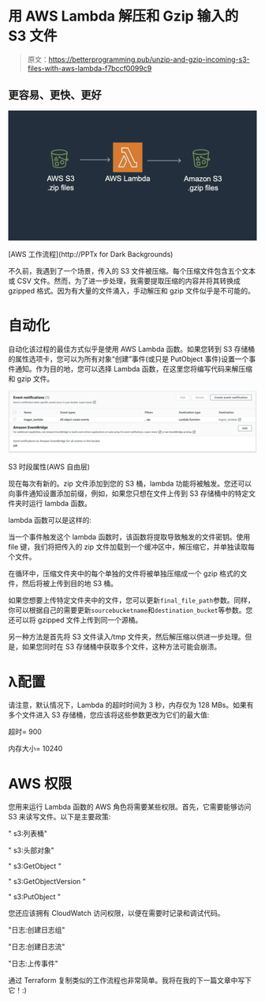 # 用 AWS Lambda 解压和 Gzip 输入的 S3 文件

> 原文：<https://betterprogramming.pub/unzip-and-gzip-incoming-s3-files-with-aws-lambda-f7bccf0099c9>

## 更容易、更快、更好

![](img/3f0dab0a88bd46ef6cc0d02a586acf05.png)

[AWS 工作流程](http://PPTx for Dark Backgrounds)

不久前，我遇到了一个场景，传入的 S3 文件被压缩。每个压缩文件包含五个文本或 CSV 文件。然而，为了进一步处理，我需要提取压缩的内容并将其转换成 gzipped 格式。因为有大量的文件涌入，手动解压和 gzip 文件似乎是不可能的。

# 自动化

自动化该过程的最佳方式似乎是使用 AWS Lambda 函数。如果您转到 S3 存储桶的属性选项卡，您可以为所有对象“创建”事件(或只是 PutObject 事件)设置一个事件通知。作为目的地，您可以选择 Lambda 函数，在这里您将编写代码来解压缩和 gzip 文件。

![](img/86dc012fd456c5ceb71d8645b21219b1.png)

S3 时段属性(AWS 自由层)

现在每次有新的。zip 文件添加到您的 S3 桶，lambda 功能将被触发。您还可以向事件通知设置添加前缀，例如，如果您只想在文件上传到 S3 存储桶中的特定文件夹时运行 lambda 函数。

lambda 函数可以是这样的:

当一个事件触发这个 lambda 函数时，该函数将提取导致触发的文件密钥。使用 file 键，我们将把传入的 zip 文件加载到一个缓冲区中，解压缩它，并单独读取每个文件。

在循环中，压缩文件夹中的每个单独的文件将被单独压缩成一个 gzip 格式的文件，然后将被上传到目的地 S3 桶。

如果您想要上传特定文件夹中的文件，您可以更新`final_file_path`参数。同样，你可以根据自己的需要更新`sourcebucketname`和`destination_bucket`等参数。您还可以将 gzipped 文件上传到同一个源桶。

另一种方法是首先将 S3 文件读入/tmp 文件夹，然后解压缩以供进一步处理。但是，如果您同时在 S3 存储桶中获取多个文件，这种方法可能会崩溃。

# λ配置

请注意，默认情况下，Lambda 的超时时间为 3 秒，内存仅为 128 MBs。如果有多个文件进入 S3 存储桶，您应该将这些参数更改为它们的最大值:

超时= 900

内存大小= 10240

# AWS 权限

您用来运行 Lambda 函数的 AWS 角色将需要某些权限。首先，它需要能够访问 S3 来读写文件。以下是主要政策:

" s3:列表桶"

" s3:头部对象"

" s3:GetObject "

" s3:GetObjectVersion "

" s3:PutObject "

您还应该拥有 CloudWatch 访问权限，以便在需要时记录和调试代码。

"日志:创建日志组"

"日志:创建日志流"

"日志:上传事件"

通过 Terraform 复制类似的工作流程也非常简单。我将在我的下一篇文章中写下它！:)